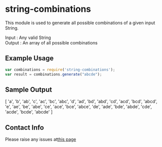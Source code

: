 # string-combinations

This module is used to generate all possible combinations of a given input String.

Input : Any valid String  
Output : An array of all possible combinations  

## Example Usage
```javascript
var combinations = require('string-combinations');
var result = combinations.generate("abcde");
```
## Sample Output
[ 'a',
  'b',
  'ab',
  'c',
  'ac',
  'bc',
  'abc',
  'd',
  'ad',
  'bd',
  'abd',
  'cd',
  'acd',
  'bcd',
  'abcd',
  'e',
  'ae',
  'be',
  'abe',
  'ce',
  'ace',
  'bce',
  'abce',
  'de',
  'ade',
  'bde',
  'abde',
  'cde',
  'acde',
  'bcde',
  'abcde' ]

## Contact Info  
Please raise any issues at[this page](https://github.com/lalith26/combinations-generator/issues)
